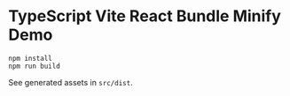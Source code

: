 TypeScript Vite React Bundle Minify Demo
===========================

```
npm install
npm run build
```

See generated assets in `src/dist`.
